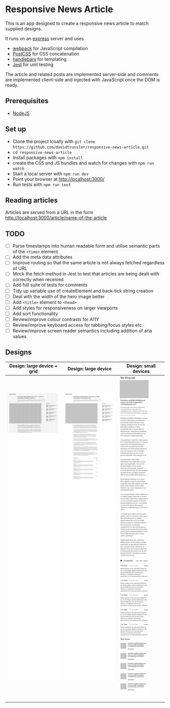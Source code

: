 # Responsive News Article

This is an app designed to create a responsive news article to match supplied designs.

It runs on an [express](https://expressjs.com/) server and uses 
- [webpack](https://webpack.js.org/) for JavaScript compilation
- [PostCSS](https://postcss.org/) for CSS concatenation
- [handlebars](https://handlebarsjs.com/guide/) for templating
- [Jest](https://jestjs.io/) for unit testing

The article and related posts are implemented server-side and comments are implemented client-side and injected with JavaScript once the DOM is ready. 

## Prerequisites

- [NodeJS](https://nodejs.org/)

## Set up

- Clone the project lcoally with `git clone https://github.com/davidtrussler/responsive-news-article.git`
- `cd responsive-news-article`
- Install packages with `npm install`
- create the CSS and JS bundles and watch for changes with `npm run watch`
- Start a local server with `npm run dev`
- Point your browser at [http://localhost:3000/](http://localhost:3000/)
- Run tests with `npm run test`

## Reading articles

Articles are served from a URL in the form [http://localhost:3000/article/name-of-the-article](http://localhost:3000/article/name-of-the-article)

## TODO

- [ ] Parse timestamps into human readable form and utilise semantic parts of the `<time>` element
- [ ] Add the meta data attributes
- [ ] Improve routing so that the same article is not always fetched regardless of URL
- [ ] Mock the fetch method in Jest to test that articles are being dealt with correctly when received
- [ ] Add full suite of tests for comments
- [ ] Tidy up variable use of createElement and back-tick string creation
- [ ] Deal with the width of the hero image better
- [ ] Add `<title>` element to `<head>`
- [ ] Add styles for responsiveness on larger viewports
- [ ] Add sort functionality
- [ ] Review/improve colour contrasts for A11Y
- [ ] Review/improve keyboard access for tabbing/focus styles etc.
- [ ] Review/improve screen reader semantics including addition of aria values

## Designs

| Design: large device + grid | Design: large device | Design: small devices |
| --- | --- | --- |
| ![design-large-device-grid](designs/design-large-device-grid.png) | ![design-large-device](designs/design-large-devices.png) | ![design-small-devices](designs/design-small-devices.png) |
